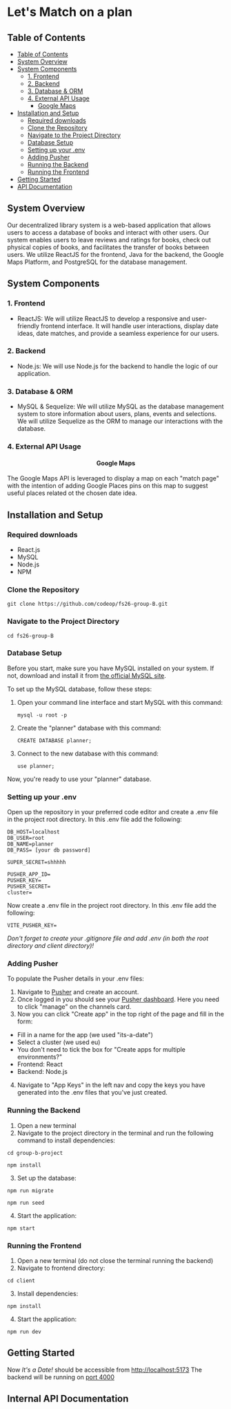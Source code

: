 # Let's Match on a plan

<a name="Table of Contents"></a>

## Table of Contents

- [Table of Contents](#table-of-contents)
- [System Overview](#system-overview)
- [System Components](#system-components)
  - [1. Frontend](#1-frontend)
  - [2. Backend](#2-backend)
  - [3. Database & ORM](#3-database-&-orm)
  - [4. External API Usage](#4-external-api-usage)
    - [ Google Maps ](#-google-maps)
- [Installation and Setup](#installation-and-setup)
  - [Required downloads](#required-downloads)
  - [Clone the Repository](#clone-the-repository)
  - [Navigate to the Project Directory](#navigate-to-the-project-directory)
  - [Database Setup](#database-setup)
  - [Setting up your .env](#setting-up-your-.env)
  - [Adding Pusher](#adding-pusher)
  - [Running the Backend](#running-the-backend)
  - [Running the Frontend](#running-the-frontend)
- [Getting Started](#getting-started)
- [API Documentation](#internal-api-documentation)

<a name="System Overview"></a>

## System Overview

Our decentralized library system is a web-based application that allows users to access a database of books and interact with other users. Our system enables users to leave reviews and ratings for books, check out physical copies of books, and facilitates the transfer of books between users. We utilize ReactJS for the frontend, Java for the backend, the Google Maps Platform, and PostgreSQL for the database management.

<a name="System Components"></a>

## System Components

<a name="frontend"></a>

### 1. Frontend

- ReactJS: We will utilize ReactJS to develop a responsive and user-friendly frontend interface. It will handle user interactions, display date ideas, date matches, and provide a seamless experience for our users.

<a name="backend"></a>

### 2. Backend

- Node.js: We will use Node.js for the backend to handle the logic of our application.

<a name="Database & ORM"></a>

### 3. Database & ORM

- MySQL & Sequelize: We will utilize MySQL as the database management system to store information about users, plans, events and selections. We will utilize Sequelize as the ORM to manage our interactions with the database.

<a name="External API Usage"></a>

### 4. External API Usage

#### <div align="center"> Google Maps

The Google Maps API is leveraged to display a map on each "match page" with the intention of adding Google Places pins on this map to suggest useful places related ot the chosen date idea.

<a name="Installation and Setup"></a>

## Installation and Setup

<a name="Required downloads"></a>

### Required downloads

- React.js
- MySQL
- Node.js
- NPM

<a name="Clone the Repository"></a>

### Clone the Repository

```
git clone https://github.com/codeop/fs26-group-B.git
```

<a name="Navigate to the Project Directory"></a>

### Navigate to the Project Directory

```
cd fs26-group-B
```


<a name="Database Setup"></a>

### Database Setup

Before you start, make sure you have MySQL installed on your system. If not, download and install it from [the official MySQL site](https://www.mysql.com/downloads/).

To set up the MySQL database, follow these steps:

1. Open your command line interface and start MySQL with this command:

   ```
   mysql -u root -p
   ```
     
2. Create the "planner" database with this command:
   
   ```
   CREATE DATABASE planner;
   ```
3. Connect to the new database with this command:
   
   ```
   use planner;
   ```

Now, you're ready to use your "planner" database.

<a name="Setting up your .env"></a>

### Setting up your .env

Open up the repository in your preferred code editor and create a .env file in the project root directory. In this .env file add the following:

```
DB_HOST=localhost
DB_USER=root
DB_NAME=planner
DB_PASS= [your db password]

SUPER_SECRET=shhhhh

PUSHER_APP_ID=
PUSHER_KEY=
PUSHER_SECRET=
cluster=
```

Now create a .env file in the project root directory. In this .env file add the following:

```
VITE_PUSHER_KEY=
```

*Don't forget to create your .gitignore file and add .env (in both the root directory and client directory)!*

<a name="Adding Pusher"></a>

### Adding Pusher

To populate the Pusher details in your .env files:

1. Navigate to [Pusher](https://pusher.com/) and create an account.
2. Once logged in you should see your [Pusher dashboard](https://dashboard.pusher.com/). Here you need to click "manage" on the channels card.
3. Now you can click "Create app" in the top right of the page and fill in the form:
  - Fill in a name for the app (we used "its-a-date")
  - Select a cluster (we used eu)
  - You don't need to tick the box for "Create apps for multiple environments?"
  - Frontend: React
  - Backend: Node.js
4. Navigate to "App Keys" in the left nav and copy the keys you have generated into the .env files that you've just created.

<a name="Running the Backend"></a>

### Running the Backend

1. Open a new terminal 
2. Navigate to the project directory in the terminal and run the following command to install dependencies:

```
cd group-b-project
```

```
npm install
```

3. Set up the database:

```
npm run migrate
```

```
npm run seed
```

4. Start the application:

```
npm start
```

<a name="Running the Frontend"></a>

### Running the Frontend

1. Open a new terminal (do not close the terminal running the backend)
2. Navigate to frontend directory:

```
cd client
```

3. Install dependencies:

```
npm install
```

4. Start the application:

```
npm run dev
```


<a name="Getting Started"></a>

## Getting Started

Now *It's a Date!* should be accessible from [http://localhost:5173](http://localhost:5173/)
The backend will be running on [port 4000](http://localhost:4000/)


<a name="API Documentation"></a>

## Internal API Documentation




